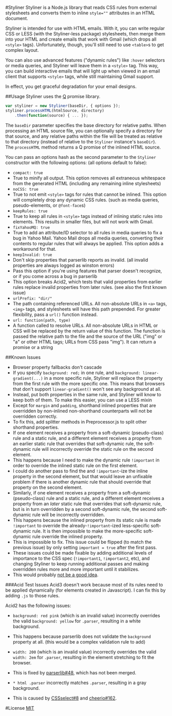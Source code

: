 #Styliner
Styliner is a Node.js library that reads CSS rules from external stylesheets and converts them to inline `style=""` attributes in an HTML document.  

Styliner is intended for use with HTML emails.  With it, you can write regular CSS or LESS (with the Styliner-less package) stylesheets, then merge them into your HTML and create emails that work with Gmail (which drops all `<style>` tags).  Unfortunately, though, you'll still need to use `<table>`s to get complex layout.

You can also use advanced features ("dynamic rules") like `:hover` selectors or media queries, and Styliner will leave them in a `<style>` tag.  This way, you can build interactive emails that will light up when viewed in an email client that supports `<style>` tags, while still maintaining Gmail support.  

In effect, you get graceful degradation for your email designs.

##Usage
Styliner uses the [Q](https://github.com/kriskowal/q) promise library.

```javascript
var styliner = new Styliner(baseDir, { options });
styliner.processHTML(htmlSource, directory)
    .then(function(source) { ... });
```

The `baseDir` parameter specifies the base directory for relative paths.  When processing an HTML source file, you can optionally specify a directory for that source, and any relative paths within the file will be treated as relative to that directory (instead of relative to the `Styliner` instance's `baseDir`).  
The `processHTML` method returns a Q promise of the inlined HTML source.

You can pass an options hash as the second parameter to the `Styliner` constructor with the following options: (all options default to false):

 - `compact: true`
  - True to minify all output.  This option removes all extraneous whitespace from the generated HTML (including any remaining inline stylesheets)   
 - `noCSS: true`
  - True to not emit `<style>` tags for rules that cannot be inlined.  This option will completely drop any dynamic CSS rules. (such as media queries, pseudo-elements, or `@font-face`s)
 - `keepRules: true`
  - True to keep all rules in `<style>` tags instead of inlining static rules into elements.  This results in smaller files, but will not work with Gmail.
 - `fixYahooMQ: true`
  - True to add an attribute/ID selector to all rules in media queries to fix a bug in Yahoo Mail.  Yahoo Mail drops all media queries, converting their contents to regular rules that will always be applied.  This option adds a workaround for that.
 - `keepInvalid: true`
  - Don't skip properties that parserlib reports as invalid. (all invalid properties are always logged as winston errors)
  - Pass this option if you're using features that parser doesn't recognize, or if you come across a bug in parserlib
  - This option breaks Acid2, which tests that valid properties from earlier rules replace invalid properties from later rules.  (see also the first known issue)
 - `urlPrefix: "dir/"`
  - The path containing referenced URLs.  All non-absolute URLs in `<a>` tags, `<img>` tags, and stylesheets will have this path prepended.  For greater flexibility, pass a `url()` function instead.
 - `url: function(path, type)`
  - A function called to resolve URLs.  All non-absolute URLs in HTML or CSS will be replaced by the return value of this function. The function is passed the relative path to the file and the source of the URL ("img" or "a" or other HTML tags; URLs from CSS pass "img"). It can return a promise or a string

##Known Issues
 - Browser property fallbacks don't cascade
  - If you specify `background: red;` in one rule, and `background: linear-gradient(...)` in a more specific rule, Styliner will replace the property from the first rule with the more specific one.  This means that browsers that don't support `linear-gradient()` won't see any background at all. 
  - Instead, put both properties in the same rule, and Styliner will know to keep both of them.  To make this easier, you can use a LESS mixin
 - Except for `margin` and `padding`, shorthand inlined properties that are overridden by non-inlined non-shorthand counterparts will not be overridden correctly.
  - To fix this, add splitter methods in Preprocessor.js to split other shorthand properties.
 - If one element receives a property from a soft-dynamic (pseudo-class) rule and a static rule, and a different element receives a property from an earlier static rule that overrides that soft-dynamic rule, the soft-dynamic rule will incorrectly override the static rule on the second element.
  - This happens because I need to make the dynamic rule `!important` in order to override the inlined static rule on the first element.
  - I could do another pass to find the and `!important`-ize the inline property in the second element, but that would leave an unfixable problem if there is another dynamic rule that should override that property on the second element.
 - Similarly, if one element receives a property from a soft-dynamic (pseudo-class) rule and a static rule, and a different element receives a property from an _later_ static rule that overrides that soft-dynamic rule, but is in turn overridden by a second soft-dynamic rule, the second soft-dynamic rule will be incorrectly overridden.
  - This happens because the inlined property from its static rule is made `!important` to override the already-`!important`-ized less-specific soft-dynamic rule.  It is then impossible to make the more-specific soft-dynamic rule override the inlined property.
  - This is impossible to fix.  This issue could be flipped (to match the previous issue) by only setting `important = true` after the first pass.
 - These issues could be made fixable by adding additional levels of importance to the CSS spec (`!important1`, `!important2`, etc), and changing Styliner to keep running additional passes and making overridden rules more and more important until it stabilizes.
  - This would probably [not be a good idea](http://blogs.msdn.com/b/oldnewthing/archive/2011/03/10/10138969.aspx).

###Acid Test Issues
Acid3 doesn't work because most of its rules need to be applied dynamically (for elements created in Javascript).  I can fix this by adding `.js` to those rules.

Acid2 has the following issues:

 - `background: red pink` (which is an invalid value) incorrectly overrides the valid `background: yellow` for `.parser`, resulting in a white background.
  - This happens because parserlib does not validate the `background` property at all.  (this would be a complex validation rule to add)

 - `width: 200` (which is an invalid value) incorrectly overrides the valid `width: 2em` for `.parser`, resulting in the element stretching to fit the browser.
  - This is fixed by [parserlib#48](https://github.com/nzakas/parser-lib/pull/48), which has not been merged.

 - `* html .parser` incorrectly matches `.parser`, resulting in a gray background.
  - This is caused by [CSSselect#8](https://github.com/fb55/CSSselect/issues/8) and [cheerio#162](https://github.com/MatthewMueller/cheerio/issues/162).



#License
[MIT](http://opensource.org/licenses/MIT)
